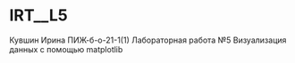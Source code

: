 # IRT__L5
Кувшин Ирина ПИЖ-б-о-21-1(1) Лабораторная работа №5  Визуализация данных с помощью matplotlib
